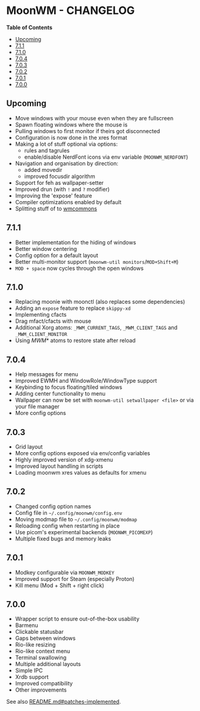 # MoonWM - CHANGELOG

<!-- START doctoc.sh generated TOC please keep comment here to allow auto update -->
<!-- DO NOT EDIT THIS SECTION, INSTEAD RE-RUN doctoc.sh TO UPDATE -->
**Table of Contents**

- [Upcoming](#upcoming)
- [7.1.1](#711)
- [7.1.0](#710)
- [7.0.4](#704)
- [7.0.3](#703)
- [7.0.2](#702)
- [7.0.1](#701)
- [7.0.0](#700)

<!-- END doctoc.sh generated TOC please keep comment here to allow auto update -->

## Upcoming
* Move windows with your mouse even when they are fullscreen
* Spawn floating windows where the mouse is
* Pulling windows to first monitor if theirs got disconnected
* Configuration is now done in the xres format
* Making a lot of stuff optional via options:
    * rules and tagrules
    * enable/disable NerdFont icons via env variable (`MOONWM_NERDFONT`)
* Navigation and organisation by direction:
    * added movedir
    * improved focusdir algorithm
* Support for feh as wallpaper-setter
* Improved drun (with `!` and `?` modifier)
* Improving the 'expose' feature
* Compiler optimizations enabled by default
* Splitting stuff of to [wmcommons](https://github.com/jzbor/wmcommons)

## 7.1.1
* Better implementation for the hiding of windows
* Better window centering
* Config option for a default layout
* Better multi-monitor support (`moonwm-util monitors`/`MOD+Shift+M`)
* `MOD + space` now cycles through the open windows

## 7.1.0
* Replacing moonie with moonctl (also replaces some dependencies)
* Adding an `expose` feature to replace `skippy-xd`
* Implementing cfacts
* Drag mfact/cfacts with mouse
* Additional Xorg atoms: `_MWM_CURRENT_TAGS`, `_MWM_CLIENT_TAGS` and `_MWM_CLIENT_MONITOR`
* Using _MWM_* atoms to restore state after reload

## 7.0.4
* Help messages for menu
* Improved EWMH and WindowRole/WindowType support
* Keybinding to focus floating/tiled windows
* Adding center functionality to menu
* Wallpaper can now be set with `moonwm-util setwallpaper <file>` or via your file manager
* More config options

## 7.0.3
* Grid layout
* More config options exposed via env/config variables
* Highly improved version of xdg-xmenu
* Improved layout handling in scripts
* Loading moonwm xres values as defaults for xmenu

## 7.0.2
* Changed config option names
* Config file in `~/.config/moonwm/config.env`
* Moving modmap file to `~/.config/moonwm/modmap`
* Reloading config when restarting in place
* Use picom's experimental backends (`MOONWM_PICOMEXP`)
* Multiple fixed bugs and memory leaks

## 7.0.1
* Modkey configurable via `MOONWM_MODKEY`
* Improved support for Steam (especially Proton)
* Kill menu (Mod + Shift + right click)

## 7.0.0
* Wrapper script to ensure out-of-the-box usability
* Barmenu
* Clickable statusbar
* Gaps between windows
* Rio-like resizing
* Rio-like context menu
* Terminal swallowing
* Multiple additional layouts
* Simple IPC
* Xrdb support
* Improved compatibility
* Other improvements

See also [README.md#patches-implemented](./README.md#patches-implemented).
